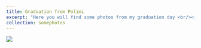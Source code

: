 ```yaml
---
title: Graduation from Polimi
excerpt: "Here you will find some photos from my graduation day <br/><img src='/images/500x300.png'>"
collection: somephotos
---
```

<img src='/images/500x300.png'>
